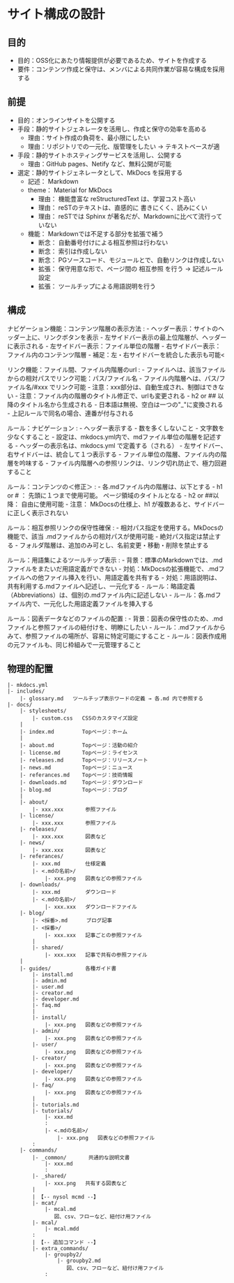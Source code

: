 # サイト構成の設計

## <i class="fa fa-arrow-circle-right" aria-hidden="true"></i> 目的

- 目的：OSS化にあたり情報提供が必要であるため、サイトを作成する
- 要件：コンテンツ作成と保守は、メンバによる共同作業が容易な構成を採用する


## <i class="fa fa-arrow-circle-right" aria-hidden="true"></i> 前提


- 目的：オンラインサイトを公開する
- 手段：静的サイトジェネレータを活用し、作成と保守の効率を高める
    - 理由：サイト作成の負荷を、最小限にしたい
    - 理由：リポジトリでの一元化、版管理をしたい → テキストベースが適
- 手段：静的サイトホスティングサービスを活用し、公開する
    - 理由：GitHub pages、Netify など、無料公開が可能
- 選定：静的サイトジェネレータとして、MkDocs を採用する
    - 記述： Markdown
    - theme： Material for MkDocs
        - 理由： 機能豊富な reStructuredText は、学習コスト高い
        - 理由： reSTのテキストは、直感的に 書きにくく、読みにくい
        - 理由： reSTでは Sphinx が著名だが、Markdownに比べて流行っていない
    - 機能： Markdownでは不足する部分を拡張で補う
        - 断念： 自動番号付けによる相互参照は行わない
        - 断念： 索引は作成しない
        - 断念： PGソースコード、モジュールとで、自動リンクは作成しない
        - 拡張： 保守用意な形で、ページ間の 相互参照 を行う → 記述ルール設定
        - 拡張： ツールチップによる用語説明を行う



## <i class="fa fa-arrow-circle-right" aria-hidden="true"></i> 構成

ナビゲーション機能：コンテンツ階層の表示方法
:   - ヘッダー表示：サイトのヘッダー上に、リンクボタンを表示
        - 左サイドバー表示の最上位階層が、ヘッダーに表示される
    - 左サイドバー表示：ファイル単位の階層
    - 右サイドバー表示：ファイル内のコンテンツ階層
    - 補足：左・右サイドバーを統合した表示も可能<

リンク機能：ファイル間、ファイル内階層のurl
:   - ファイルへは、該当ファイルからの相対パスでリンク可能：パス/ファイル名
    - ファイル内階層へは、パス/ファイル名/#xxx でリンク可能
        - 注意：xxx部分は、自動生成され、制御はできない
        - 注意：ファイル内の階層のタイトル修正で、urlも変更される
            - h2 or ## 以降のタイトル名から生成される
            - 日本語は無視、空白は一つの"_"に変換される
            - 上記ルールで同名の場合、連番が付与される

ルール：ナビゲーション
:   - ヘッダー表示する
        - 数を多くしないこと
        - 文字数を少なくすること
        - 設定は、mkdocs.yml内で、mdファイル単位の階層を記述する
        - ヘッダーの表示名は、mkdocs.yml で定義する（される）
    - 左サイドバー、右サイドバーは、統合して１つ表示する
    - ファイル単位の階層、ファイル内の階層を吟味する
    - ファイル内階層への参照リンクは、リンク切れ防止で、極力回避すること

ルール：コンテンツの＜修正＞
:   - 各.mdファイル内の階層は、以下とする
        - h1 or # ： 先頭に１つまで使用可能。 ページ領域のタイトルとなる
        - h2 or ##以降： 自由に使用可能
        - 注意： MkDocsの仕様上、h1 が複数あると、サイドバーに正しく表示されない

ルール：相互参照リンクの保守性確保
:   - 相対パス指定を使用する。MkDocsの機能で、該当 .mdファイルからの相対パスが使用可能
    - 絶対パス指定は禁止する
    - フォルダ階層は、追加のみ可とし、名前変更・移動・削除を禁止する

ルール：用語集によるツールチップ表示
:   - 背景：標準のMarkdownでは、.mdファイルをまたいだ用語定義ができない
    - 対処：MkDocsの拡張機能で、.mdファイルへの他ファイル挿入を行い、用語定義を共有する
    - 対処：用語説明は、共有利用する.mdファイルへ記述し、一元化する
    - ルール：略語定義（Abbreviations）は、個別の.mdファイル内に記述しない
    - ルール：各.mdファイル内で、一元化した用語定義ファイルを挿入する

ルール：図表データなどのファイルの配置
:   - 背景：図表の保守性のため、.mdファイルと参照ファイルの紐付けを、明瞭にしたい
    - ルール：.mdファイルからみて、参照ファイルの場所が、容易に特定可能にすること
    - ルール：図表作成用の元ファイルも、同じ枠組みで一元管理すること


## <i class="fa fa-arrow-circle-right" aria-hidden="true"></i> 物理的配置


```
|- mkdocs.yml
|- includes/
    |- glossary.md   ツールチップ表示ワードの定義 → 各.md 内で参照する
|- docs/
    |- stylesheets/
        |- custom.css   CSSのカスタマイズ設定
    |
    |- index.md         Topページ：ホーム
    |
    |- about.md         Topページ：活動の紹介
    |- license.md       Topページ：ライセンス
    |- releases.md      Topページ：リリースノート
    |- news.md          Topページ：ニュース
    |- referances.md    Topページ：技術情報
    |- downloads.md     Topページ：ダウンロード
    |- blog.md          Topページ：ブログ
    |
    |- about/
        |- xxx.xxx       参照ファイル
    |- license/
        |- xxx.xxx       参照ファイル
    |- releases/
        |- xxx.xxx       図表など
    |- news/
        |- xxx.xxx       図表など
    |- referances/
        |- xxx.md        仕様定義
        |- <.mdの名前>/
            |- xxx.png   図表などの参照ファイル
    |- downloads/
        |- xxx.md        ダウンロード
        |- <.mdの名前>/
            |- xxx.xxx   ダウンロードファイル
    |- blog/
        |- <採番>.md      ブログ記事
        |- <採番>/
            |- xxx.xxx   記事ごとの参照ファイル
        |
        |- shared/
            |- xxx.xxx   記事で共有の参照ファイル
    |
    |- guides/           各種ガイド書
        |- install.md
        |- admin.md
        |- user.md
        |- creator.md
        |- developer.md
        |- faq.md
        |
        |- install/
            |- xxx.png   図表などの参照ファイル
        |- admin/
            |- xxx.png   図表などの参照ファイル
        |- user/
            |- xxx.png   図表などの参照ファイル
        |- creator/
            |- xxx.png   図表などの参照ファイル
        |- developer/
            |- xxx.png   図表などの参照ファイル
        |- faq/
            |- xxx.png   図表などの参照ファイル
        |
        |- tutorials.md
        |- tutorials/
            |- xxx.md
            :
            |- <.mdの名前>/
                |- xxx.png   図表などの参照ファイル
        :
    |- commands/
        |- _common/       共通的な説明文書
            |- xxx.md
            :
        |- _shared/
            |- xxx.png   共有する図表など
        |
        | 【-- nysol mcmd --】
        |- mcat/
            |- mcal.md
               図、csv、フローなど、紐付け用ファイル
        |- mcal/
            |- mcal.mdd
        :
        | 【-- 追加コマンド --】
        |- extra_commands/
            |- groupby2/
                |- groupby2.md
                   図、csv、フローなど、紐付け用ファイル
            :
```


